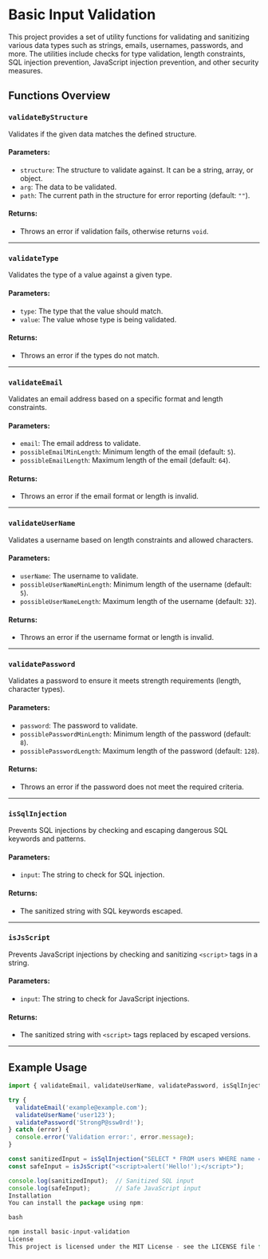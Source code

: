 # Basic Input Validation

This project provides a set of utility functions for validating and sanitizing various data types such as strings, emails, usernames, passwords, and more. The utilities include checks for type validation, length constraints, SQL injection prevention, JavaScript injection prevention, and other security measures.

## Functions Overview

### `validateByStructure`

Validates if the given data matches the defined structure.

#### Parameters:

- `structure`: The structure to validate against. It can be a string, array, or object.
- `arg`: The data to be validated.
- `path`: The current path in the structure for error reporting (default: `""`).

#### Returns:

- Throws an error if validation fails, otherwise returns `void`.

---

### `validateType`

Validates the type of a value against a given type.

#### Parameters:

- `type`: The type that the value should match.
- `value`: The value whose type is being validated.

#### Returns:

- Throws an error if the types do not match.

---

### `validateEmail`

Validates an email address based on a specific format and length constraints.

#### Parameters:

- `email`: The email address to validate.
- `possibleEmailMinLength`: Minimum length of the email (default: `5`).
- `possibleEmailLength`: Maximum length of the email (default: `64`).

#### Returns:

- Throws an error if the email format or length is invalid.

---

### `validateUserName`

Validates a username based on length constraints and allowed characters.

#### Parameters:

- `userName`: The username to validate.
- `possibleUserNameMinLength`: Minimum length of the username (default: `5`).
- `possibleUserNameLength`: Maximum length of the username (default: `32`).

#### Returns:

- Throws an error if the username format or length is invalid.

---

### `validatePassword`

Validates a password to ensure it meets strength requirements (length, character types).

#### Parameters:

- `password`: The password to validate.
- `possiblePasswordMinLength`: Minimum length of the password (default: `8`).
- `possiblePasswordLength`: Maximum length of the password (default: `128`).

#### Returns:

- Throws an error if the password does not meet the required criteria.

---

### `isSqlInjection`

Prevents SQL injections by checking and escaping dangerous SQL keywords and patterns.

#### Parameters:

- `input`: The string to check for SQL injection.

#### Returns:

- The sanitized string with SQL keywords escaped.

---

### `isJsScript`

Prevents JavaScript injections by checking and sanitizing `<script>` tags in a string.

#### Parameters:

- `input`: The string to check for JavaScript injections.

#### Returns:

- The sanitized string with `<script>` tags replaced by escaped versions.

---

## Example Usage

```javascript
import { validateEmail, validateUserName, validatePassword, isSqlInjection, isJsScript } from 'basic-input-validation';

try {
  validateEmail('example@example.com');
  validateUserName('user123');
  validatePassword('StrongP@ssw0rd!');
} catch (error) {
  console.error('Validation error:', error.message);
}

const sanitizedInput = isSqlInjection("SELECT * FROM users WHERE name = 'admin';");
const safeInput = isJsScript("<script>alert('Hello!');</script>");

console.log(sanitizedInput);  // Sanitized SQL input
console.log(safeInput);       // Safe JavaScript input
Installation
You can install the package using npm:

bash

npm install basic-input-validation
License
This project is licensed under the MIT License - see the LICENSE file for details.
```
